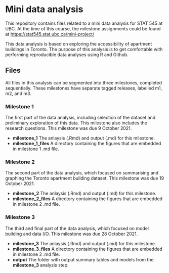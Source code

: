 # Mini data analysis

This repository contains files related to a mini data analysis for STAT 545 at UBC. At the time of this course, the milestone assignments could be found at https://stat545.stat.ubc.ca/mini-project/

This data analysis is based on exploring the accessibility of apartment buildings in Toronto. The purpose of this analysis is to get comfortable with performing reproducible data analyses using R and Github.

## Files

All files in this analysis can be segmented into three milestones, completed sequentially. These milestones have separate tagged releases, labelled m1, m2, and m3.

### Milestone 1

The first part of the data analysis, including selection of the dataset and preliminary exploration of this data. This milestone also includes the research questions. This milestone was due 9 October 2021.

*  **milestone_1**  The anlaysis (.Rmd) and output (.md) for this milestone.
*  **milestone_1_files** A directory containing the figures that are embedded in milestone 1 .md file.

### Milestone 2

The second part of the data analysis, which focused on summarising and graphing the Toronto apartment building dataset. This milestone was due 19 October 2021.

*  **milestone_2** The anlaysis (.Rmd) and output (.md) for this milestone.
*  **milestone_2_files** A directory containing the figures that are embedded in milestone 2 .md file.


### Milestone 3

The third and final part of the data analysis, which focused on model building and data I/O. This milestone was due 28 October 2021.

*  **milestone_3** The anlaysis (.Rmd) and output (.md) for this milestone.
*  **milestone_3_files** A directory containing the figures that are embedded in milestone 2 .md file.
*  **output** The folder with output summary tables and models from the **milestone_3** analysis step.
